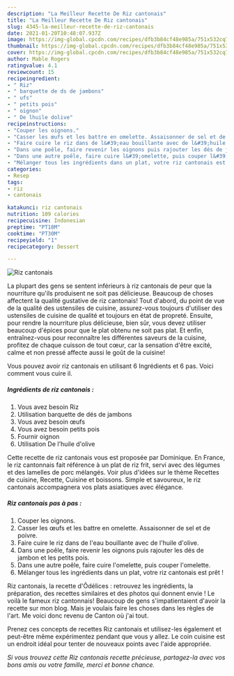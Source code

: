 ```yaml
---
description: "La Meilleur Recette De Riz cantonais"
title: "La Meilleur Recette De Riz cantonais"
slug: 4345-la-meilleur-recette-de-riz-cantonais
date: 2021-01-20T10:48:07.937Z
image: https://img-global.cpcdn.com/recipes/dfb3b84cf48e985a/751x532cq70/riz-cantonais-photo-principale-de-la-recette.jpg
thumbnail: https://img-global.cpcdn.com/recipes/dfb3b84cf48e985a/751x532cq70/riz-cantonais-photo-principale-de-la-recette.jpg
cover: https://img-global.cpcdn.com/recipes/dfb3b84cf48e985a/751x532cq70/riz-cantonais-photo-principale-de-la-recette.jpg
author: Mable Rogers
ratingvalue: 4.1
reviewcount: 15
recipeingredient:
- " Riz"
- " barquette de ds de jambons"
- " ufs"
- " petits pois"
- " oignon"
- " De lhuile dolive"
recipeinstructions:
- "Couper les oignons."
- "Casser les œufs et les battre en omelette. Assaisonner de sel et de poivre."
- "Faire cuire le riz dans de l&#39;eau bouillante avec de l&#39;huile d&#39;olive."
- "Dans une poêle, faire revenir les oignons puis rajouter les dés de jambon et les petits pois."
- "Dans une autre poêle, faire cuire l&#39;omelette, puis couper l&#39;omelette."
- "Mélanger tous les ingrédients dans un plat, votre riz cantonais est prêt !"
categories:
- Resep
tags:
- riz
- cantonais

katakunci: riz cantonais 
nutrition: 109 calories
recipecuisine: Indonesian
preptime: "PT18M"
cooktime: "PT30M"
recipeyield: "1"
recipecategory: Dessert

---
```



![Riz cantonais](https://img-global.cpcdn.com/recipes/dfb3b84cf48e985a/751x532cq70/riz-cantonais-photo-principale-de-la-recette.jpg)

La plupart des gens se sentent inférieurs à riz cantonais de peur que la nourriture qu'ils produisent ne soit pas délicieuse. Beaucoup de choses affectent la qualité gustative de riz cantonais! Tout d'abord, du point de vue de la qualité des ustensiles de cuisine, assurez-vous toujours d'utiliser des ustensiles de cuisine de qualité et toujours en état de propreté. Ensuite, pour rendre la nourriture plus délicieuse, bien sûr, vous devez utiliser beaucoup d'épices pour que le plat obtenu ne soit pas plat. Et enfin, entraînez-vous pour reconnaître les différentes saveurs de la cuisine, profitez de chaque cuisson de tout cœur, car la sensation d'être excité, calme et non pressé affecte aussi le goût de la cuisine!

<!--inarticleads1-->

Vous pouvez avoir riz cantonais en utilisant 6 Ingrédients et 6 pas. Voici comment vous cuire il.

##### Ingrédients de riz cantonais :

1. Vous avez besoin  Riz
1. Utilisation  barquette de dés de jambons
1. Vous avez besoin  œufs
1. Vous avez besoin  petits pois
1. Fournir  oignon
1. Utilisation  De l&#39;huile d&#39;olive


Cette recette de riz cantonais vous est proposée par Dominique. En France, le riz cantonnais fait référence à un plat de riz frit, servi avec des légumes et des lamelles de porc mélangés. Voir plus d&#39;idées sur le thème Recettes de cuisine, Recette, Cuisine et boissons. Simple et savoureux, le riz cantonais accompagnera vos plats asiatiques avec élégance. 

<!--inarticleads2-->

##### Riz cantonais pas à pas :

1. Couper les oignons.
1. Casser les œufs et les battre en omelette. Assaisonner de sel et de poivre.
1. Faire cuire le riz dans de l&#39;eau bouillante avec de l&#39;huile d&#39;olive.
1. Dans une poêle, faire revenir les oignons puis rajouter les dés de jambon et les petits pois.
1. Dans une autre poêle, faire cuire l&#39;omelette, puis couper l&#39;omelette.
1. Mélanger tous les ingrédients dans un plat, votre riz cantonais est prêt !


Riz cantonais, la recette d&#39;Ôdélices : retrouvez les ingrédients, la préparation, des recettes similaires et des photos qui donnent envie ! Le voilà le fameux riz cantonnais! Beaucoup de gens s&#39;impatientaient d&#39;avoir la recette sur mon blog. Mais je voulais faire les choses dans les règles de l&#39;art. Me voici donc revenu de Canton où j&#39;ai tout. 

<!--inarticleads1-->

<p>
Prenez ces concepts de recettes Riz cantonais et utilisez-les également et peut-être même expérimentez pendant que vous y allez. Le coin cuisine est un endroit idéal pour tenter de nouveaux points avec l'aide appropriée.
</p>

<p>
<i>Si vous trouvez cette Riz cantonais recette précieuse, partagez-la avec vos bons amis ou votre famille, merci et bonne chance.</i>
</p>
